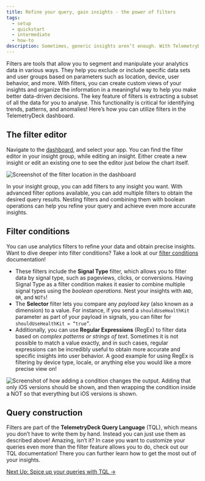 ```yaml
---
title: Refine your query, gain insights - the power of filters
tags:
  - setup
  - quickstart
  - intermediate
  - how-to
description: Sometimes, generic insights aren’t enough. With TelemetryDeck filters you can further specify what you’re really interested in your signals!
---
```


Filters are tools that allow you to segment and manipulate your analytics data in various ways. They help you exclude or include specific data sets and user groups based on parameters such as location, device, user behavior, and more.
With filters, you can create custom views of your insights and organize the information in a meaningful way to help you make better data-driven decisions. The key feature of filters is extracting a subset of all the data for you to analyse. This functionality is critical for identifying trends, patterns, and anomalies! Here’s how you can utilize filters in the TelemetryDeck dashboard.

## The filter editor
Navigate to the [dashboard](https://dashboard.telemetrydeck.com), and select your app. You can find the filter editor in your insight group, while editing an insight. Either create a new insight or edit an existing one to see the editor just below the chart itself.

![Screenshot of the filter location in the dashboard](/docs/images/filter_location.png)

In your insight group, you can add filters to any insight you want. With advanced filter options available, you can add multiple filters to obtain the desired query results. Nesting filters and combining them with boolean operations can help you refine your query and achieve even more accurate insights.

## Filter conditions

You can use analytics filters to refine your data and obtain precise insights. Want to dive deeper into filter conditions? Take a look at our [filter conditions](https://telemetrydeck.com/docs/tql/filters/) documentation!
- These filters include the **Signal Type** filter, which allows you to filter data by signal type, such as pageviews, clicks, or conversions. Having Signal Type as a filter condition makes it easier to combine multiple signal types using the *boolean operations*. Nest your insights with `AND`, `OR`, and `NOTs`!
- The **Selector** filter lets you compare any *payload key* (also known as a dimension) to a value. For instance, if you send a `shouldUseHealthKit` parameter as part of your payload in signals, you can filter for `shouldUseHealthKit = “true”`.
- Additionally, you can use **Regular Expressions** (RegEx) to filter data based on *complex patterns or strings of text*. Sometimes it is not possible to match a value exactly, and in such cases, regular expressions can be incredibly useful to obtain more accurate and specific insights into user behavior. A good example for using RegEx is filtering by device type, locale, or anything else you would like a more precise view on!

![Screenshot of how adding a condition changes the output. Adding that only iOS versions should be shown, and then wrapping the condition inside a NOT so that everything but iOS versions is shown.](/docs/images/filter_example.png)
 
## Query construction

Filters are part of the **TelemetryDeck Query Language** (TQL), which means you don’t have to write them by hand. Instead you can just use them as described above! Amazing, isn’t it?
In case you want to customize your queries even more than the filter feature allows you to do, check out our TQL documentation! There you can further learn how to get the most out of your insights.

<a href=“/docs/tql/query/“ class="btn btn-secondary btn-large">Next Up: Spice up your queries with TQL →</a>